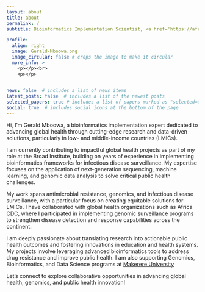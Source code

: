 ```yaml
---
layout: about
title: about
permalink: /
subtitle: Bioinformatics Implementation Scientist, <a href='https://africacdc.org/people/gerald-mboowa/'>Africa CDC</a>, Addis Ababa, Ethiopia

profile:
  align: right
  image: Gerald-Mboowa.png
  image_circular: false # crops the image to make it circular
  more_info: >
    <p></p><br>
    <p></p>
 

news: false  # includes a list of news items
latest_posts: false  # includes a list of the newest posts
selected_papers: true # includes a list of papers marked as "selected={true}"
social: true  # includes social icons at the bottom of the page
---
```


Hi, I’m Gerald Mboowa, a bioinformatics implementation expert dedicated to advancing global health through cutting-edge research and data-driven solutions, particularly in low- and middle-income countries (LMICs).

I am currently contributing to impactful global health projects as part of my role at the Broad Institute, building on years of experience in implementing bioinformatics frameworks for infectious disease surveillance. My expertise focuses on the application of next-generation sequencing, machine learning, and genomic data analysis to solve critical public health challenges.

My work spans antimicrobial resistance, genomics, and infectious disease surveillance, with a particular focus on creating equitable solutions for LMICs. I have collaborated with global health organizations such as Africa CDC, where I participated in implementing genomic surveillance programs to strengthen disease detection and response capabilities across the continent.

I am deeply passionate about translating research into actionable public health outcomes and fostering innovations in education and health systems. My projects involve leveraging advanced bioinformatics tools to address drug resistance and improve public health. I am also supporting Genomics, Bioinformatics, and Data Science programs at <a href="https://chs.mak.ac.ug/team/gerald-mboowa" target="_blank">Makerere University</a>

Let’s connect to explore collaborative opportunities in advancing global health, genomics, and public health innovation!
